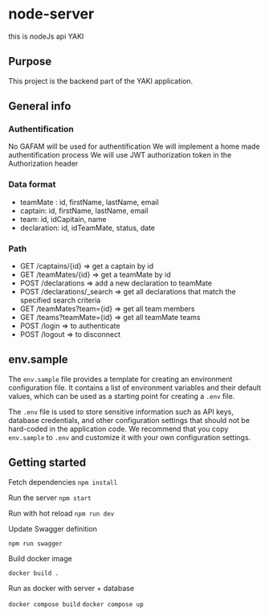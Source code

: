 # node-server
this is nodeJs api YAKI

## Purpose
This project is the backend part of the YAKI application.

## General info
### Authentification
No GAFAM will be used for authentification
We will implement a home made authentification process
We will use JWT authorization token in the Authorization header

### Data format
- teamMate : id, firstName, lastName, email
- captain: id, firstName, lastName, email
- team: id, idCapitain, name
- declaration: id, idTeamMate, status, date

### Path
- GET /captains/{id} => get a captain by id
- GET /teamMates/{id} => get a teamMate by id
- POST /declarations => add a new declaration to teamMate
- POST /declarations/_search => get all declarations that match the specified search criteria
- GET /teamMates?team={id} => get all team members
- GET /teams?teamMate={id} => get all teamMate teams 
- POST /login => to authenticate
- POST /logout => to disconnect

## env.sample
The `env.sample` file provides a template for creating an environment configuration file. It contains a list of environment variables and their default values, which can be used as a starting point for creating a `.env` file.

The `.env` file is used to store sensitive information such as API keys, database credentials, and other configuration settings that should not be hard-coded in the application code. We recommend that you copy `env.sample` to `.env` and customize it with your own configuration settings.

## Getting started
Fetch dependencies
```npm install```

Run the server
```npm start ```

Run with hot reload
```npm run dev```

Update Swagger definition

```npm run swagger```

Build docker image

```docker build .```

Run as docker with server + database

```docker compose build```
```docker compose up```
